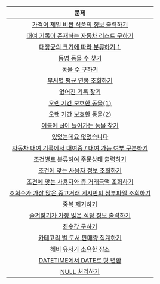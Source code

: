 |문제|
|:---:|
|[가격이 제일 비싼 식품의 정보 출력하기](Programmers/가격이%20제일%20비싼%20식품의%20정보%20출력하기.sql)|
|[대여 기록이 존재하는 자동차 리스트 구하기](Programmers/대여%20기록이%20존재하는%20자동차%20리스트%20구하기.sql)|
|[대장균의 크기에 따라 분류하기 1](Programmers/대장균의%20크기에%20따라%20분류하기%201.sql)|
|[동명 동물 수 찾기](Programmers/동명%20동물%20수%20찾기.sql)|
|[동물 수 구하기](Programmers/동물%20수%20구하기.sql)|
|[부서별 평균 연봉 조회하기](Programmers/부서별%20평균%20연봉%20조회하기.sql)|
|[없어진 기록 찾기](Programmers/없어진%20기록%20찾기.sql)|
|[오랜 기간 보호한 동물(1)](Programmers/오랜%20기간%20보호한%20동물(1).sql)|
|[오랜 기간 보호한 동물(2)](Programmers/오랜%20기간%20보호한%20동물(2).sql)|
|[이름에 el이 들어가는 동물 찾기](Programmers/이름에%20el이%20들어가는%20동물%20찾기.sql)|
|[있었는데요 없었습니다](Programmers/있었는데요%20없었습니다.sql)|
|[자동차 대여 기록에서 대여중 / 대여 가능 여부 구분하기](Programmers/자동차%20대여%20기록에서%20대여중,%20대여%20가능%20여부%20구분하기.sql)|
|[조건별로 분류하여 주문상태 출력하기](Programmers/조건별로%20분류하여%20주문상태%20출력하기.sql)|
|[조건에 맞는 사용자 정보 조회하기](Programmers/조건에%20맞는%20사용자%20정보%20조회하기.sql)|
|[조건에 맞는 사용자와 총 거래금액 조회하기](Programmers/조건에%20맞는%20사용자와%20총%20거래금액%20조회하기.sql)|
|[조회수가 가장 많은 중고거래 게시판의 첨부파일 조회하기](Programmers/조회수가%20가장%20많은%20중고거래%20게시판의%20첨부파일%20조회하기.sql)|
|[중복 제거하기](Programmers/중복%20제거하기.sql)|
|[즐겨찾기가 가장 많은 식당 정보 출력하기](Programmers/즐겨찾기가%20가장%20많은%20식당%20정보%20출력하기.sql)|
|[최솟값 구하기](Programmers/최솟값%20구하기.sql)|
|[카테고리 별 도서 판매량 집계하기](Programmers/카테고리%20별%20도서%20판매량%20집계하기.sql)|
|[헤비 유저가 소유한 장소](Programmers/헤비%20유저가%20소유한%20장소.sql)|
|[DATETIME에서 DATE로 형 변환](Programmers/DATETIME에서%20DATE로%20형%20변환.sql)|
|[NULL 처리하기](Programmers/NULL%20처리하기.sql)|
